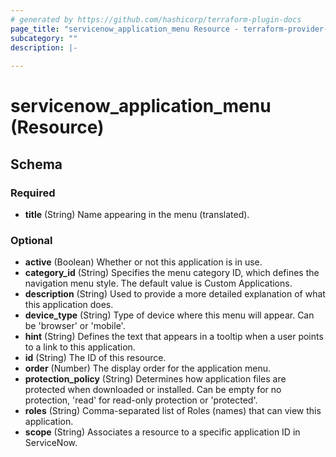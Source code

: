 ```yaml
---
# generated by https://github.com/hashicorp/terraform-plugin-docs
page_title: "servicenow_application_menu Resource - terraform-provider-servicenow"
subcategory: ""
description: |-
  
---
```


# servicenow_application_menu (Resource)





<!-- schema generated by tfplugindocs -->
## Schema

### Required

- **title** (String) Name appearing in the menu (translated).

### Optional

- **active** (Boolean) Whether or not this application is in use.
- **category_id** (String) Specifies the menu category ID, which defines the navigation menu style. The default value is Custom Applications.
- **description** (String) Used to provide a more detailed explanation of what this application does.
- **device_type** (String) Type of device where this menu will appear. Can be 'browser' or 'mobile'.
- **hint** (String) Defines the text that appears in a tooltip when a user points to a link to this application.
- **id** (String) The ID of this resource.
- **order** (Number) The display order for the application menu.
- **protection_policy** (String) Determines how application files are protected when downloaded or installed. Can be empty for no protection, 'read' for read-only protection or 'protected'.
- **roles** (String) Comma-separated list of Roles (names) that can view this application.
- **scope** (String) Associates a resource to a specific application ID in ServiceNow.


